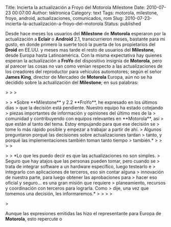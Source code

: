 Title: Incierta la actualización a Froyo del Motorola Milestone
Date: 2010-07-23 00:07:00
Author: tektronica
Category: text
Tags: motorola, milestone, froyo, android, actualizaciones, comunicados, rom
Slug: 2010-07-23-incierta-la-actualización-a-froyo-del-motorola
Status: published

Desde hace meses los usuarios del **Milestone** de **Motorola**
esperaron por la actualización a **Eclair** o **Android** 2.1,
transcurrieron meses, bastante para mi gusto, en donde primero la suerte
tocó la puerta de los propietarios del **Droid** en EE.UU. y meses mas
tarde el resto de usuarios del **Milestone**, desde Europa hasta
Latinoamérica. Con la misma expectativa hay quienes esperan la
actualización a **FroYo** del dispositivo insignia de **Motorola**, pero
al parecer las cosas no van como venían respecto a las actualizaciones
de los creadores del reproductor para vehículos automotores; según el
señor **James King**, director de Mercadeo de **Motorola** Europa, aún
no se ha decidido sobre la actualización del **Milestone**; en sus
palabras:



</p>
<p>
> 
>
> </p>
>
> *Sobre **Milestone** y 2.2 **FroYo**, he expresado en los últimos días
> que la decisión está pendiente. Nuestro equipo ha estado cotejando
> piezas importantes de información y opiniones del último mes de la
> comunidad y contribuyendo con equipos relevantes en **Motorola**, así
> que están al tanto del tema. Estoy empujando para que ese decisión se
> tome lo más rápido posible y empezar a trabajar a partir de ahí.
> Algunos preguntaron porqué las decisiones sobre actualizaciones tardan
> tanto, y porqué las implementaciones también toman tanto tiempo
> también.*
>
> 
>
> </p>
>
> *Lo que les puedo decir es que las actualizaciones no son simples.
> Seguro que hay atajos que las personas pueden tomar, pero cuando se
> trata de integrar software a un hardware específico, luego testearlo e
> integrarlo con aplicaciones de terceros, eso sin contar alguna
> innovación de nuestra parte, para luego obtener las aprobaciones para
> hacer eso oficial y seguro… es una gran misión que requiere
> planeamiento, recursos y coordinación con terceros para lograrla. Como
> dije, una vez que tomemos una decisión, les informaremos.*
>
> 
>
> </p>
> <p>



</p>

Aunque las expresiones emitidas las hizo el representante para Europa de
**Motorola**, esto repercute o

</p>

